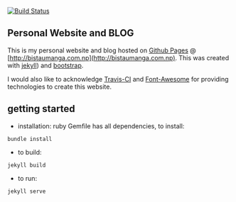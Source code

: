 [![Build Status](https://travis-ci.org/bistaumanga/bistaumanga.github.com.svg?branch=jekyll)](https://travis-ci.org/bistaumanga/bistaumanga.github.com)


## Personal Website and BLOG

This is my personal website and blog hosted on [Github Pages](github.io) @ [http://bistaumanga.com.np](http://bistaumanga.com.np). This was created with [jekyll](http://jekyllrb.com)) and [bootstrap](http://getbootstrap.com).

I would also like to acknowledge [Travis-CI](https://travis-ci.org) and [Font-Awesome](https://fortawesome.github.io/Font-Awesome/) for providing technologies to create this website.

## getting started

- installation: ruby Gemfile has all dependencies, to install:
```
bundle install
```

- to build:
```
jekyll build
```

- to run:
```
jekyll serve
```
